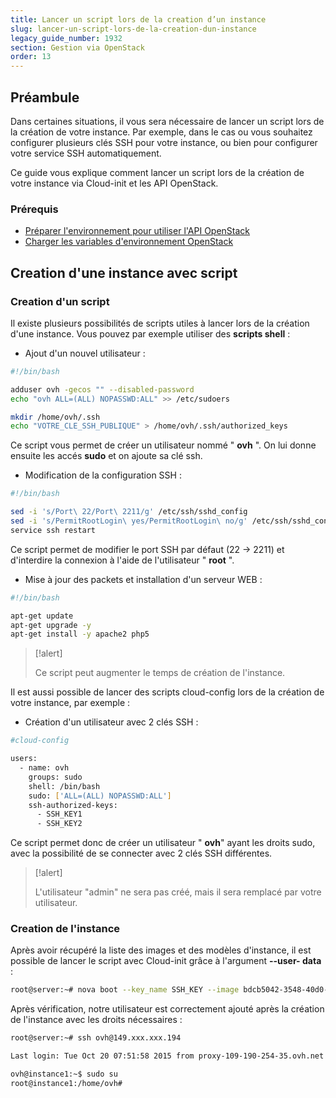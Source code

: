 ```yaml
---
title: Lancer un script lors de la creation d’un instance
slug: lancer-un-script-lors-de-la-creation-dun-instance
legacy_guide_number: 1932
section: Gestion via OpenStack
order: 13
---
```



## Préambule
Dans certaines situations, il vous sera nécessaire de lancer un script lors de la création de votre instance. Par exemple, dans le cas ou vous souhaitez configurer plusieurs clés SSH pour votre instance, ou bien pour configurer votre service SSH automatiquement.

Ce guide vous explique comment lancer un script lors de la création de votre instance via Cloud-init et les API OpenStack.


### Prérequis
- [Préparer l'environnement pour utiliser l'API OpenStack](../preparer-lenvironnement-pour-utiliser-lapi-openstack/)
- [Charger les variables d'environnement OpenStack](../charger-les-variables-denvironnement-openstack/)


## Creation d'une instance avec script

### Creation d'un script
Il existe plusieurs possibilités de scripts utiles à lancer lors de la création d'une instance. Vous pouvez par exemple utiliser des  **scripts shell**  :

- Ajout d'un nouvel utilisateur :

```bash
#!/bin/bash

adduser ovh -gecos "" --disabled-password
echo "ovh ALL=(ALL) NOPASSWD:ALL" >> /etc/sudoers

mkdir /home/ovh/.ssh
echo "VOTRE_CLE_SSH_PUBLIQUE" > /home/ovh/.ssh/authorized_keys
```


Ce script vous permet de créer un utilisateur nommé " **ovh** ". On lui donne ensuite les accés  **sudo**  et on ajoute sa clé ssh.

- Modification de la configuration SSH :

```bash
#!/bin/bash

sed -i 's/Port\ 22/Port\ 2211/g' /etc/ssh/sshd_config
sed -i 's/PermitRootLogin\ yes/PermitRootLogin\ no/g' /etc/ssh/sshd_config
service ssh restart
```


Ce script permet de modifier le port SSH par défaut (22 -> 2211) et d'interdire la connexion à l'aide de l'utilisateur " **root** ".

- Mise à jour des packets et installation d'un serveur WEB :

```bash
#!/bin/bash

apt-get update
apt-get upgrade -y
apt-get install -y apache2 php5
```




> [!alert]
>
> Ce script peut augmenter le temps de création de l'instance.
> 

Il est aussi possible de lancer des scripts cloud-config lors de la création de votre instance, par exemple :

- Création d'un utilisateur avec 2 clés SSH :

```bash
#cloud-config

users:
  - name: ovh
    groups: sudo
    shell: /bin/bash
    sudo: ['ALL=(ALL) NOPASSWD:ALL']
    ssh-authorized-keys:
      - SSH_KEY1
      - SSH_KEY2
```


Ce script permet donc de créer un utilisateur " **ovh**" ayant les droits sudo, avec la possibilité de se connecter avec 2 clés SSH différentes.



> [!alert]
>
> L'utilisateur "admin" ne sera pas créé, mais il sera remplacé par votre
> utilisateur.
> 


### Creation de l'instance
Après avoir récupéré la liste des images et des modèles d'instance, il est possible de lancer le script avec Cloud-init grâce à l'argument  **--user- data**  :


```bash
root@server:~# nova boot --key_name SSH_KEY --image bdcb5042-3548-40d0-b06f-79551d3b4377 --flavor 98c1e679-5f2c-4069-b4da-4a4f7179b758 --user-data ./adduser.sh Instance1
```

Après vérification, notre utilisateur est correctement ajouté après la création de l'instance avec les droits nécessaires :


```bash
root@server:~# ssh ovh@149.xxx.xxx.194

Last login: Tue Oct 20 07:51:58 2015 from proxy-109-190-254-35.ovh.net

ovh@instance1:~$ sudo su
root@instance1:/home/ovh#
```
